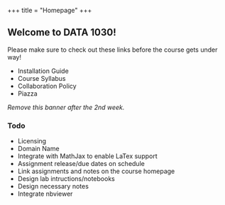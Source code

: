 +++
title = "Homepage"
+++

## Welcome to DATA 1030!

Please make sure to check out these links before the course gets under way!

* Installation Guide
* Course Syllabus
* Collaboration Policy
* Piazza

*Remove this banner after the 2nd week.*

### Todo

* Licensing
* Domain Name
* Integrate with MathJax to enable LaTex support
* Assignment release/due dates on schedule
* Link assignments and notes on the course homepage
* Design lab intructions/notebooks
* Design necessary notes
* Integrate nbviewer